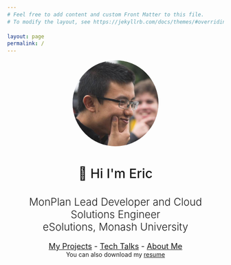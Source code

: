 ```yaml
---
# Feel free to add content and custom Front Matter to this file.
# To modify the layout, see https://jekyllrb.com/docs/themes/#overriding-theme-defaults

layout: page
permalink: /
---
```



<center>
    <img src="/assets/images/lorderikir.jpg" style="width: 200px; height:200px; border-radius: 100%"/>
    <h1 style="font-size: 30px; font-weight: 500">👋 Hi I'm Eric</h1>
    <h2 style="font-size: 24px; font-weight: 300">MonPlan Lead Developer and Cloud Solutions Engineer <br /> eSolutions, Monash University</h2>
    <div style="font-size: 18px">
        <a href="/projects">My Projects</a> - 
        <a href="/talks">Tech Talks</a> - 
        <a href="/about">About Me</a>
    </div>
    You can also download my <a href="/assets/downloads/EricJiang-Resume18.pdf">resume</a>
</center>
